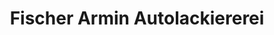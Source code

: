 ---
title: "Fischer Armin Autolackiererei"
url: /karlsbad/fischer-armin-autolackiererei/
shop: Autowerkstatt
---